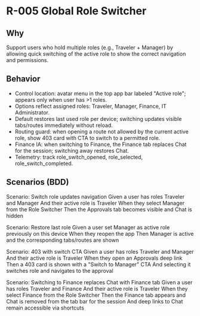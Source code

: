 # R-005 Global Role Switcher

## Why
Support users who hold multiple roles (e.g., Traveler + Manager) by allowing quick switching of the active role to show the correct navigation and permissions.

## Behavior
- Control location: avatar menu in the top app bar labeled "Active role"; appears only when user has >1 roles.
- Options reflect assigned roles: Traveler, Manager, Finance, IT Administrator.
- Default restores last used role per device; switching updates visible tabs/routes immediately without reload.
- Routing guard: when opening a route not allowed by the current active role, show 403 card with CTA to switch to a permitted role.
- Finance IA: when switching to Finance, the Finance tab replaces Chat for the session; switching away restores Chat.
- Telemetry: track role_switch_opened, role_selected, role_switch_completed.

## Scenarios (BDD)
Scenario: Switch role updates navigation
Given a user has roles Traveler and Manager
And their active role is Traveler
When they select Manager from the Role Switcher
Then the Approvals tab becomes visible and Chat is hidden

Scenario: Restore last role
Given a user set Manager as active role previously on this device
When they reopen the app
Then Manager is active and the corresponding tabs/routes are shown

Scenario: 403 with switch CTA
Given a user has roles Traveler and Manager
And their active role is Traveler
When they open an Approvals deep link
Then a 403 card is shown with a "Switch to Manager" CTA
And selecting it switches role and navigates to the approval

Scenario: Switching to Finance replaces Chat with Finance tab
Given a user has roles Traveler and Finance
And their active role is Traveler
When they select Finance from the Role Switcher
Then the Finance tab appears and Chat is removed from the tab bar for the session
And deep links to Chat remain accessible via shortcuts

